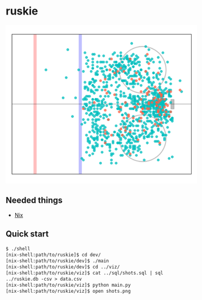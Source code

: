 # ruskie

![](cover.png)

Needed things
---
 * [Nix](https://nixos.org/nix/)

Quick start
---
```
$ ./shell
[nix-shell:path/to/ruskie]$ cd dev/
[nix-shell:path/to/ruskie/dev]$ ./main
[nix-shell:path/to/ruskie/dev]$ cd ../viz/
[nix-shell:path/to/ruskie/viz]$ cat ../sql/shots.sql | sql ../ruskie.db -csv > data.csv
[nix-shell:path/to/ruskie/viz]$ python main.py
[nix-shell:path/to/ruskie/viz]$ open shots.png
```
